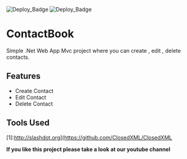 ![Deploy_Badge](https://badgen.net/github/stars/Sergindreu/ContactBook)
![Deploy_Badge](https://badgen.net/github/commits/Sergindreu/ContactBook)



# ContactBook

Simple .Net Web App Mvc project where you can create , edit , delete contacts.

## Features 
- Create Contact
- Edit Contact
- Delete Contact



## Tools Used


[1]:http://slashdot.org](https://github.com/ClosedXML/ClosedXML

**If you like this project please take a look at our youtube channel**

